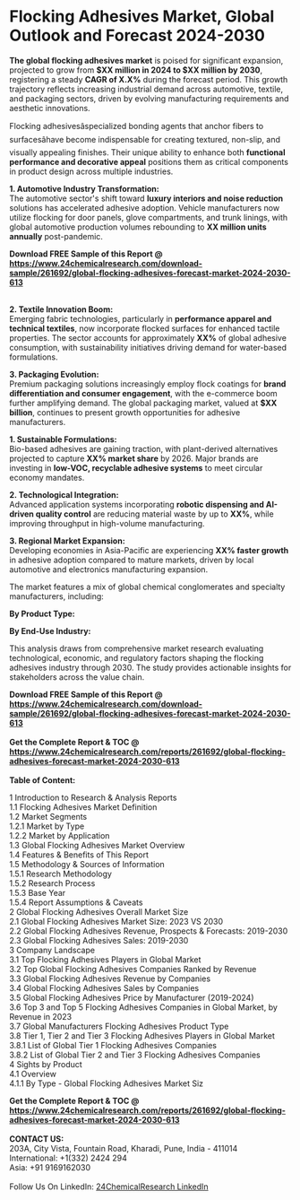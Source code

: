 <h1>Flocking Adhesives Market, Global Outlook and Forecast 2024-2030</h1><p><strong>The global flocking adhesives market</strong> is poised for significant expansion, projected to grow from <strong>$XX million in 2024 to $XX million by 2030</strong>, registering a steady <strong>CAGR of X.X%</strong> during the forecast period. This growth trajectory reflects increasing industrial demand across automotive, textile, and packaging sectors, driven by evolving manufacturing requirements and aesthetic innovations.</p><p>Flocking adhesivesâspecialized bonding agents that anchor fibers to surfacesâhave become indispensable for creating textured, non-slip, and visually appealing finishes. Their unique ability to enhance both <strong>functional performance and decorative appeal</strong> positions them as critical components in product design across multiple industries.</p><p><strong>1. Automotive Industry Transformation:</strong><br>
The automotive sector's shift toward <strong>luxury interiors and noise reduction</strong> solutions has accelerated adhesive adoption. Vehicle manufacturers now utilize flocking for door panels, glove compartments, and trunk linings, with global automotive production volumes rebounding to <strong>XX million units annually</strong> post-pandemic.</p><div><b>Download FREE Sample of this Report @ 
            <a href="https://www.24chemicalresearch.com/download-sample/261692/global-flocking-adhesives-forecast-market-2024-2030-613">
            https://www.24chemicalresearch.com/download-sample/261692/global-flocking-adhesives-forecast-market-2024-2030-613</a></b></div><br><p><strong>2. Textile Innovation Boom:</strong><br>
Emerging fabric technologies, particularly in <strong>performance apparel and technical textiles</strong>, now incorporate flocked surfaces for enhanced tactile properties. The sector accounts for approximately <strong>XX%</strong> of global adhesive consumption, with sustainability initiatives driving demand for water-based formulations.</p><p><strong>3. Packaging Evolution:</strong><br>
Premium packaging solutions increasingly employ flock coatings for <strong>brand differentiation and consumer engagement</strong>, with the e-commerce boom further amplifying demand. The global packaging market, valued at <strong>$XX billion</strong>, continues to present growth opportunities for adhesive manufacturers.</p><p><strong>1. Sustainable Formulations:</strong><br>
Bio-based adhesives are gaining traction, with plant-derived alternatives projected to capture <strong>XX% market share</strong> by 2026. Major brands are investing in <strong>low-VOC, recyclable adhesive systems</strong> to meet circular economy mandates.</p><p><strong>2. Technological Integration:</strong><br>
Advanced application systems incorporating <strong>robotic dispensing and AI-driven quality control</strong> are reducing material waste by up to <strong>XX%</strong>, while improving throughput in high-volume manufacturing.</p><p><strong>3. Regional Market Expansion:</strong><br>
Developing economies in Asia-Pacific are experiencing <strong>XX% faster growth</strong> in adhesive adoption compared to mature markets, driven by local automotive and electronics manufacturing expansion.</p><p>The market features a mix of global chemical conglomerates and specialty manufacturers, including:</p><p><strong>By Product Type:</strong></p><p><strong>By End-Use Industry:</strong></p><p>This analysis draws from comprehensive market research evaluating technological, economic, and regulatory factors shaping the flocking adhesives industry through 2030. The study provides actionable insights for stakeholders across the value chain.</p><div><b>Download FREE Sample of this Report @ 
            <a href="https://www.24chemicalresearch.com/download-sample/261692/global-flocking-adhesives-forecast-market-2024-2030-613">
            https://www.24chemicalresearch.com/download-sample/261692/global-flocking-adhesives-forecast-market-2024-2030-613</a></b></div><br><div><b>Get the Complete Report & TOC @ 
            <a href="https://www.24chemicalresearch.com/reports/261692/global-flocking-adhesives-forecast-market-2024-2030-613">
            https://www.24chemicalresearch.com/reports/261692/global-flocking-adhesives-forecast-market-2024-2030-613</a></b></div><br>
            <b>Table of Content:</b><p>1 Introduction to Research & Analysis Reports<br />
    1.1 Flocking Adhesives Market Definition<br />
    1.2 Market Segments<br />
        1.2.1 Market by Type<br />
        1.2.2 Market by Application<br />
    1.3 Global Flocking Adhesives Market Overview<br />
    1.4 Features & Benefits of This Report<br />
    1.5 Methodology & Sources of Information<br />
        1.5.1 Research Methodology<br />
        1.5.2 Research Process<br />
        1.5.3 Base Year<br />
        1.5.4 Report Assumptions & Caveats<br />
2 Global Flocking Adhesives Overall Market Size<br />
    2.1 Global Flocking Adhesives Market Size: 2023 VS 2030<br />
    2.2 Global Flocking Adhesives Revenue, Prospects & Forecasts: 2019-2030<br />
    2.3 Global Flocking Adhesives Sales: 2019-2030<br />
3 Company Landscape<br />
    3.1 Top Flocking Adhesives Players in Global Market<br />
    3.2 Top Global Flocking Adhesives Companies Ranked by Revenue<br />
    3.3 Global Flocking Adhesives Revenue by Companies<br />
    3.4 Global Flocking Adhesives Sales by Companies<br />
    3.5 Global Flocking Adhesives Price by Manufacturer (2019-2024)<br />
    3.6 Top 3 and Top 5 Flocking Adhesives Companies in Global Market, by Revenue in 2023<br />
    3.7 Global Manufacturers Flocking Adhesives Product Type<br />
    3.8 Tier 1, Tier 2 and Tier 3 Flocking Adhesives Players in Global Market<br />
        3.8.1 List of Global Tier 1 Flocking Adhesives Companies<br />
        3.8.2 List of Global Tier 2 and Tier 3 Flocking Adhesives Companies<br />
4 Sights by Product<br />
    4.1 Overview<br />
        4.1.1 By Type - Global Flocking Adhesives Market Siz</p><div><b>Get the Complete Report & TOC @ 
            <a href="https://www.24chemicalresearch.com/reports/261692/global-flocking-adhesives-forecast-market-2024-2030-613">
            https://www.24chemicalresearch.com/reports/261692/global-flocking-adhesives-forecast-market-2024-2030-613</a></b></div><br><b>CONTACT US:</b><br>
            203A, City Vista, Fountain Road, Kharadi, Pune, India - 411014<br>
            International: +1(332) 2424 294<br>
            Asia: +91 9169162030 <br><br>
            Follow Us On LinkedIn: <a href="https://www.linkedin.com/company/24chemicalresearch/">24ChemicalResearch LinkedIn</a>